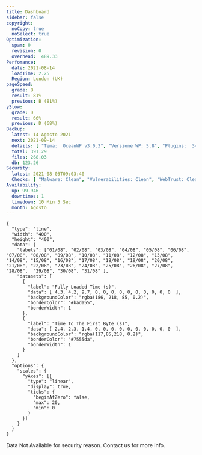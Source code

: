 ```yaml
---
title: Dashboard
sidebar: false
copyright:
  noCopy: true
  noSelect: true
Optimization:
  spam: 0
  revision: 0
  overhead:  489.33
Perfomance:
  date: 2021-08-14
  loadTime: 2.25
  Region: London (UK)
pageSpeed:
  grade: B
  result: 81%
  previous: B (81%)
ySlow:
  grade: D
  result: 66%
  previous: D (68%)
Backup:
  latest: 14 Agosto 2021
  next: 2021-09-14
  details: [ "Tema:  OceanWP v3.0.3", "Versione WP: 5.8", "Plugins:  34", "Numero di Posts: 0", "Commenti Approvati: 0" ]
  total: 391.29
  files: 268.03
  db: 123.26
Security:
  latest: 2021-08-03T09:03:40
  Checks: [ "Malware: Clean", "Vulnerabilities: Clean", "WebTrust: Clean" ]
Availability:
  up: 99.946
  downtimes: 1
  timedown: 10 Min 5 Sec
  month: Agosto
---
```


<main class="container d-flex flex-justify-between flex-column flex-sm-row  flex-md-items-start">

<section
class="color-bg-secondary my-2 p-md-4 p-sm-2 border rounded col-sm-12 mx-1 col-md-8 flex-1">
<PerfomanceHeader />
<div class="d-flex flex-wrap flex-justify-around flex-sm-items-center">
<pageSpeed /> <ySlow />
</div>

<ChartBox>

```chart
{
  "type": "line",
  "width": "400",
  "height": "400",
  "data": {
    "labels": ["01/08", "02/08", "03/08", "04/08", "05/08", "06/08", "07/08", "08/08", "09/08", "10/08", "11/08", "12/08", "13/08", "14/08", "15/08", "16/08", "17/08", "18/08", "19/08", "20/08", "21/08", "22/08", "23/08", "24/08", "25/08", "26/08", "27/08", "28/08",  "29/08", "30/08", "31/08" ],
    "datasets": [
      {
        "label": "Fully Loaded Time (s)",
        "data": [ 4.3, 4.2, 9.7, 0, 0, 0, 0, 0, 0, 0, 0, 0, 0  ],
        "backgroundColor": "rgba(186, 218, 85, 0.2)",
        "borderColor": "#bada55",
        "borderWidth": 1
      },
      {
        "label": "Time To The First Byte (s)",
        "data": [ 2.4, 2.3, 1.4, 0, 0, 0, 0, 0, 0, 0, 0, 0, 0  ],
        "backgroundColor": "rgba(117,85,218, 0.2)",
        "borderColor": "#7555da",
        "borderWidth": 1
      }
    ]
  },
  "options": {
    "scales": {
      "yAxes": [{
        "type": "linear",
        "display": true,
        "ticks": {
          "beginAtZero": false,
          "max": 20,
          "min": 0
        }
      }]
    }
  }
}
```
</ChartBox>

<OptimizationWidget />

<section class="d-flex flex-justify-around">

<DowntimeWidget class="col-sm-12 col-md-5" />

<PluginsInstalled class="col-sm-12 col-md-5">

<div class="flash mt-3 flash-error text-small">
  Data Not Available for security reason. Contact us for more info.
</div>

</PluginsInstalled>

</section>

</section>


<section class="col-sm-12 col-md-3 mx-2">


<BackupCard />
<SecurityCard />

<ScanBot />

<UpdatesCard>

<PluginsTimeline />

</UpdatesCard>

</section>


</main>

<style>

div.theme-default-content:not(.custom) {
max-width: 100%;
}


</style>
